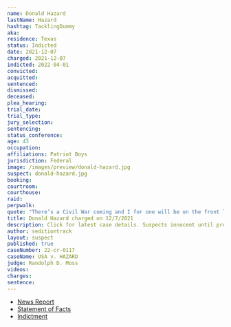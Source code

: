 ```yaml
---
name: Donald Hazard
lastName: Hazard
hashtag: TacklingDummy
aka:
residence: Texas
status: Indicted
date: 2021-12-07
charged: 2021-12-07
indicted: 2022-04-01
convicted:
acquitted:
sentenced:
dismissed:
deceased:
plea_hearing:
trial_date:
trial_type:
jury_selection:
sentencing:
status_conference:
age: 43
occupation:
affiliations: Patriot Boys
jurisdiction: Federal
image: /images/preview/donald-hazard.jpg
suspect: donald-hazard.jpg
booking:
courtroom:
courthouse:
raid:
perpwalk:
quote: "There’s a Civil War coming and I for one will be on the front lines taking out as many of those sons of bitches as I possibly can."
title: Donald Hazard charged on 12/7/2021
description: Click for latest case details. Suspects innocent until proven guilty.
author: seditiontrack
layout: suspect
published: true
caseNumber: 22-cr-0117
caseName: USA v. HAZARD
judge: Randolph D. Moss
videos:
charges:
sentence:
---
```

- [News Report](https://www.dallasnews.com/news/crime/2021/12/14/tarrant-county-men-arrested-after-feds-say-they-fought-with-police-at-capitol-on-jan-6/)
- [Statement of Facts](https://www.justice.gov/usao-dc/case-multi-defendant/file/1484536/download)
- [Indictment](https://extremism.gwu.edu/sites/g/files/zaxdzs2191/f/Donald%20Hazard%20Indictment.pdf)
